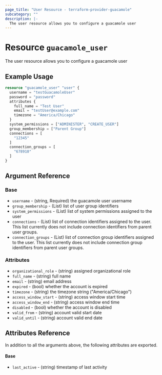 ```yaml
---
page_title: "User Resource - terraform-provider-guacamole"
subcategory: ""
description: |-
  The user resource allows you to configure a guacamole user
---
```


# Resource `guacamole_user`

The user resource allows you to configure a guacamole user

## Example Usage

```terraform
resource "guacamole_user" "user" {
  username = "testGuacamoleUser"
  password = "password"
  attributes {
    full_name = "Test User"
    email = "testUser@example.com"
    timezone = "America/Chicago"
  }
  system_permissions = ["ADMINISTER", "CREATE_USER"]
  group_membership = ["Parent Group"]
  connections = [
    "12345"
  ]
  connection_groups = [
    "678910"
  ]
}

```

## Argument Reference

### Base

- `username` -  (string, Required) the guacamole user username
- `group_membership` - (List) list of user group identifiers
- `system_permissions` - (List) list of system permissions assigned to the user
- `connections` - (List) list of connection identifiers assigned to the user.  This list currently does not include connection identifiers from parent user groups.
- `connection_groups` - (List) list of connection group identifiers assigned to the user.  This list currently does not include connection group identifiers from parent user groups.

### Attributes

- `organizational_role` - (string) assigned organizational role
- `full_name` - (string) full name
- `email` - (string) email address
- `expired` - (bool) whether the account is expired
- `timezone` - (string) the timezone string ("America/Chicago")
- `access_window_start` - (string) access window start time
- `access_window_end` - (string) access window end time
- `disabled` - (bool) whether the account is disabled
- `valid_from` - (string) account valid start date
- `valid_until` - (string) account valid end date

## Attributes Reference

In addition to all the arguments above, the following attributes are exported.

#### Base
- `last_active` - (string) timestamp of last activity
